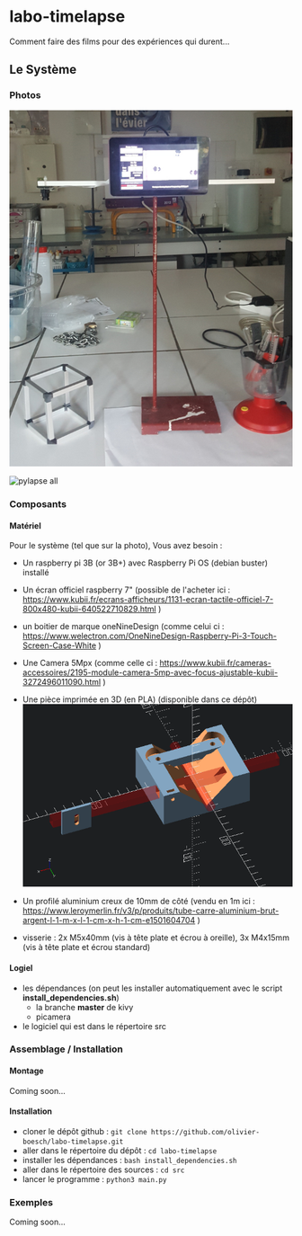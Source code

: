 # labo-timelapse
Comment faire des films pour des expériences qui durent...

## Le Système

### Photos

![pylapse all](https://raw.githubusercontent.com/olivier-boesch/labo-timelapse/main/media/v1_complete.jpg)

![pylapse all](https://raw.githubusercontent.com/olivier-boesch/labo-timelapse/main/media/v1_screen.jpg)


### Composants

#### Matériel

Pour le système (tel que sur la photo), Vous avez besoin :

* Un raspberry pi 3B (or 3B+) avec Raspberry Pi OS (debian buster) installé
* Un écran officiel raspberry 7" (possible de l'acheter ici : https://www.kubii.fr/ecrans-afficheurs/1131-ecran-tactile-officiel-7-800x480-kubii-640522710829.html )
* un boitier de marque oneNineDesign (comme celui ci : https://www.welectron.com/OneNineDesign-Raspberry-Pi-3-Touch-Screen-Case-White )
* Une Camera 5Mpx (comme celle ci : https://www.kubii.fr/cameras-accessoires/2195-module-camera-5mp-avec-focus-ajustable-kubii-3272496011090.html )

* Une pièce imprimée en 3D (en PLA) (disponible dans ce dépôt)
![pylapse mount](https://raw.githubusercontent.com/olivier-boesch/labo-timelapse/main/media/pylapse_mount.png)

* Un profilé aluminium creux de 10mm de côté (vendu en 1m ici : https://www.leroymerlin.fr/v3/p/produits/tube-carre-aluminium-brut-argent-l-1-m-x-l-1-cm-x-h-1-cm-e1501604704 )

* visserie : 2x M5x40mm (vis à tête plate et écrou à oreille), 3x M4x15mm (vis à tête plate et écrou standard)

#### Logiel

* les dépendances (on peut les installer automatiquement avec le script **install_dependencies.sh**)
    * la branche **master** de kivy
    * picamera
* le logiciel qui est dans le répertoire src

### Assemblage / Installation

#### Montage

Coming soon...

#### Installation

* cloner le dépôt github : `git clone https://github.com/olivier-boesch/labo-timelapse.git`
* aller dans le répertoire du dépôt : `cd labo-timelapse`
* installer les dépendances : `bash install_dependencies.sh`
* aller dans le répertoire des sources : `cd src`
* lancer le programme : `python3 main.py`

### Exemples

Coming soon...

